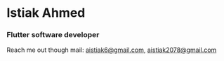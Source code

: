 # Istiak Ahmed
### Flutter software developer
Reach me out though mail:
aistiak6@gmail.com, aistiak2078@gmail.com
